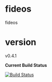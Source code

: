 fideos
======

fideos


version
=======
v0.4.1

**Current Build Status**

[![Build Status](http://phpci.vig.gs/build-status/image/10?branch=master)](http://phpci.vig.gs/build-status/view/10?branch=master)
